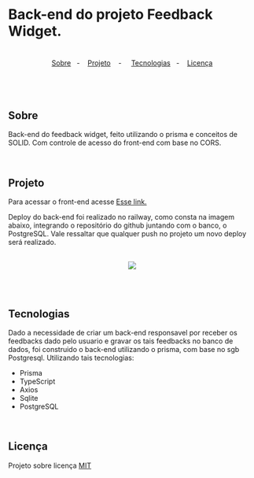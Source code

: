 # Back-end do projeto Feedback Widget.

#


<p align="center">
  <a href="#sobre">Sobre</a>&nbsp;&nbsp; - &nbsp;&nbsp;
  <a href="#prototipo">Projeto</a>&nbsp;&nbsp;&nbsp; - &nbsp;&nbsp;&nbsp;
  <a href="#tecnologia">Tecnologias</a>&nbsp;&nbsp; - &nbsp;&nbsp;
  <a href="#licenca">Licença</a>
</p>


#

<br/>


## Sobre
   <p>
      <a name="sobre"></a>
      Back-end do feedback widget, feito utilizando o prisma e conceitos de SOLID. Com controle de acesso do front-end com base no CORS.
   </p> <br/>
   
   <a name="prototipo"></a>
## Projeto
   
   Para acessar o front-end acesse <a href="https://web-feedback-widget-navy.vercel.app/" target="_blank">Esse link.</a>

   Deploy do back-end foi realizado no railway, como consta na imagem abaixo, integrando o repositório do github juntando com o banco, o PostgreSQL. Vale ressaltar que qualquer push no projeto um novo deploy será realizado.
   <div align="center">
   <br/>
      <img src="https://user-images.githubusercontent.com/82816967/168617123-75d8e704-8af9-45dc-b553-f5e4adf9fd31.png" width=""/>
   </div> <br/>
   

<br/><a name="tecnologia"></a>
## Tecnologias
   <p>
      Dado a necessidade de criar um back-end responsavel por receber os feedbacks dado pelo usuario e gravar os tais feedbacks no banco de dados, foi construido o back-end utilizando o prisma, com base no sgb Postgresql. Utilizando tais tecnologias: <br/>
   
   <ul>
      <li>Prisma</li>
      <li>TypeScript</li>
      <li>Axios</li>
      <li>Sqlite</li>
      <li>PostgreSQL</li>
   </ul>
   </p>
   

<br/><a name="licenca"></a>
## Licença
   Projeto sobre licença [MIT](LICENSE.md)
